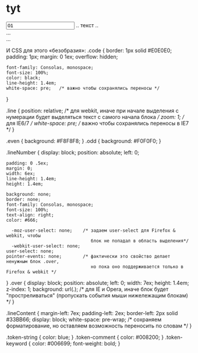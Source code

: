 # tyt
  <div class="code">
    <div class="line">
      <span class="lineContent">
        <input class="lineNumber" value="01" unselectable="on" readonly tabindex="-1" />
        <span class="over"></span>
        .. текст ..
      </span>
    </div>
    <div class="line">
      ...
    </div>
    ...
  </div>

И CSS для этого «безобразия»:
	   .code
  {
    border: 1px solid #E0E0E0;
    padding: 1px;
    margin: 0 1ex;
    overflow: hidden;

    font-family: Consolas, monospace;
    font-size: 100%;
    color: black;
    line-height: 1.4em;
    white-space: pre;   /* важно чтобы сохранялись переносы */
  }

  .line
  {
    position: relative; /* для webkit, иначе при начале выделения с нумерации будет
                           выделяться текст с самого начала блока */
    zoom: 1;            /* для IE6/7 */
    white-space: pre;   /* важно чтобы сохранялись переносы в IE7 */
  }

  .even
  {
    background: #F8F8F8;
  }
  .odd
  {
    background: #F0F0F0;
  }

  .lineNumber
  {
    display: block;
    position: absolute;
    left: 0;

    padding: 0 .5ex;
    margin: 0;
    width: 6ex;
    line-height: 1.4em;
    height: 1.4em;

    background: none;
    border: none;
    font-family: Consolas, monospace;
    font-size: 100%;
    text-align: right;
    color: #666;

      -moz-user-select: none;    /* задаем user-select для Firefox & webkit, чтобы
                                    блок не попадал в область выделения*/
      -webkit-user-select: none;
    user-select: none;
    pointer-events: none;        /* фактически это свойство делает ненужным блок .over, 
                                    но пока оно поддерживается только в Firefox & webkit */
  }
  .over
  {
    display: block;
    position: absolute;
    left: 0;
    width: 7ex;
    height: 1.4em;
    z-index: 1;
    background: url(.);          /* для IE и Opera, иначе блок будет "простреливаться"
                                    (пропускать события мыши нижележащим блокам) */
  }

  .lineContent
  {
    margin-left: 7ex;
    padding-left: 2ex;
    border-left: 2px solid #33BB66;
    display: block;
    white-space: pre-wrap;      /* сохраняем форматирование, но оставляем возможность переносить по словам */
  }

  .token-string
  {
    color: blue;
  }
  .token-comment 
  {
    color: #008200;
  }
  .token-keyword
  {
    color: #006699;
    font-weight: bold;
  }
